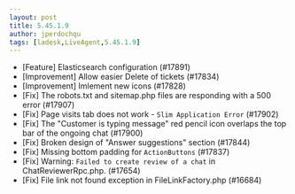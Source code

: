 ```yaml
---
layout: post
title: 5.45.1.9
author: jperdochqu
tags: [ladesk,LiveAgent,5.45.1.9]
---
```

- [Feature] Elasticsearch configuration (#17891)
- [Improvement] Allow easier Delete of tickets (#17834)
- [Improvement] Imlement new icons  (#17828)
- [Fix] The robots.txt and sitemap.php files are responding with a 500 error (#17907)
- [Fix] Page visits tab does not work - `Slim Application Error` (#17902)
- [Fix] The "Customer is typing message" red pencil icon overlaps the top bar of the ongoing chat (#17900)
- [Fix] Broken design of "Answer suggestions" section (#17844)
- [Fix] Missing bottom padding for `ActionButtons` (#17837)
- [Fix] Warning: `Failed to create review of a chat` in ChatReviewerRpc.php. (#17654)
- [Fix] File link not found exception in FileLinkFactory.php (#16684)